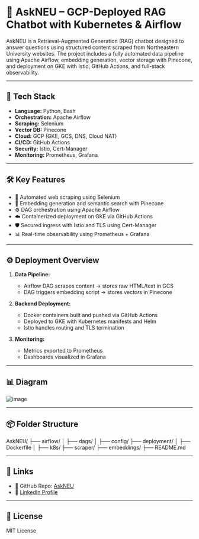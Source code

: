 # 🧠 AskNEU – GCP-Deployed RAG Chatbot with Kubernetes & Airflow

AskNEU is a Retrieval-Augmented Generation (RAG) chatbot designed to answer questions using structured content scraped from Northeastern University websites. The project includes a fully automated data pipeline using Apache Airflow, embedding generation, vector storage with Pinecone, and deployment on GKE with Istio, GitHub Actions, and full-stack observability.

---

## 🧰 Tech Stack

- **Language:** Python, Bash
- **Orchestration:** Apache Airflow
- **Scraping:** Selenium
- **Vector DB:** Pinecone
- **Cloud:** GCP (GKE, GCS, DNS, Cloud NAT)
- **CI/CD:** GitHub Actions
- **Security:** Istio, Cert-Manager
- **Monitoring:** Prometheus, Grafana

---

## 🛠️ Key Features

- 🔄 Automated web scraping using Selenium
- 🧠 Embedding generation and semantic search with Pinecone
- ⚙️ DAG orchestration using Apache Airflow
- ☁️ Containerized deployment on GKE via GitHub Actions
- 🛡️ Secured ingress with Istio and TLS using Cert-Manager
- 📊 Real-time observability using Prometheus + Grafana

---

## ⚙️ Deployment Overview

1. **Data Pipeline:**
   - Airflow DAG scrapes content → stores raw HTML/text in GCS
   - DAG triggers embedding script → stores vectors in Pinecone

2. **Backend Deployment:**
   - Docker containers built and pushed via GitHub Actions
   - Deployed to GKE with Kubernetes manifests and Helm
   - Istio handles routing and TLS termination

3. **Monitoring:**
   - Metrics exported to Prometheus
   - Dashboards visualized in Grafana

---

## 📊 Diagram 
![image](https://github.com/user-attachments/assets/9953f038-09f0-48e7-9082-e17365088f13)

---

## 📦 Folder Structure

AskNEU/
├── airflow/
│ ├── dags/
│ ├── config/
├── deployment/
│ ├── Dockerfile
│ ├── k8s/
├── scraper/
├── embeddings/
├── README.md


---

## 🔗 Links

- 📂 GitHub Repo: [AskNEU](https://github.com/poojapk0605/AskNEU)  
- 🔗 [LinkedIn Profile](https://www.linkedin.com/in/poojakannanpk/)

---

## 📄 License  
MIT License
